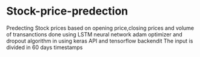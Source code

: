 # Stock-price-predection
Predecting Stock prices based on opening price,closing prices and volume of transanctions done using LSTM neural network adam optimizer and dropout algorithm in using keras API and tensorflow backendit
The input is divided in 60 days timestamps
